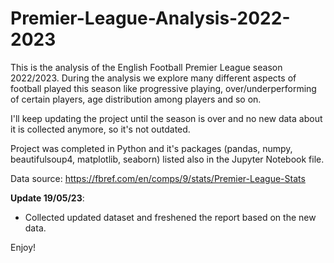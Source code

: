 # Premier-League-Analysis-2022-2023

This is the analysis of the English Football Premier League season 2022/2023. During the analysis we explore many different aspects of football played this season like progressive playing, over/underperforming of certain players, age distribution among players and so on.

I'll keep updating the project until the season is over and no new data about it is collected anymore, so it's not outdated.

Project was completed in Python and it's packages (pandas, numpy, beautifulsoup4, matplotlib, seaborn) listed also in the Jupyter Notebook file.

Data source: https://fbref.com/en/comps/9/stats/Premier-League-Stats

**Update 19/05/23**:
- Collected updated dataset and freshened the report based on the new data.

Enjoy!
